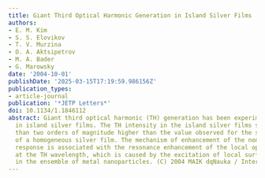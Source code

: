 ```yaml
---
title: Giant Third Optical Harmonic Generation in Island Silver Films
authors:
- E. M. Kim
- S. S. Elovikov
- T. V. Murzina
- O. A. Aktsipetrov
- M. A. Bader
- G. Marowsky
date: '2004-10-01'
publishDate: '2025-03-15T17:19:59.986156Z'
publication_types:
- article-journal
publication: '*JETP Letters*'
doi: 10.1134/1.1846112
abstract: Giant third optical harmonic (TH) generation has been experimentally observed
  in island silver films. The TH intensity in the island silver films studied is more
  than two orders of magnitude higher than the value observed for the smooth surface
  of a homogeneous silver film. The mechanism of enhancement of the nonlinear cubic
  response is associated with the resonance enhancement of the local optical field
  at the TH wavelength, which is caused by the excitation of local surface plasmons
  in the ensemble of metal nanoparticles. (C) 2004 MAIK dqNauka / Interperiodicadq.
---
```

